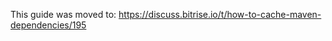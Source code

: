 <p>This guide was moved to: <a href="https://discuss.bitrise.io/t/how-to-cache-maven-dependencies/195">https://discuss.bitrise.io/t/how-to-cache-maven-dependencies/195</a></p>
